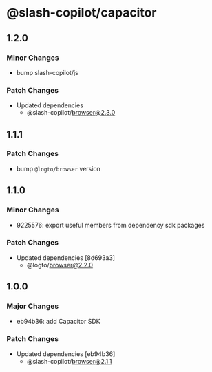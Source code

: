 # @slash-copilot/capacitor

## 1.2.0

### Minor Changes

- bump slash-copilot/js

### Patch Changes

- Updated dependencies
  - @slash-copilot/browser@2.3.0

## 1.1.1

### Patch Changes

- bump `@logto/browser` version

## 1.1.0

### Minor Changes

- 9225576: export useful members from dependency sdk packages

### Patch Changes

- Updated dependencies [8d693a3]
  - @logto/browser@2.2.0

## 1.0.0

### Major Changes

- eb94b36: add Capacitor SDK

### Patch Changes

- Updated dependencies [eb94b36]
  - @slash-copilot/browser@2.1.1
